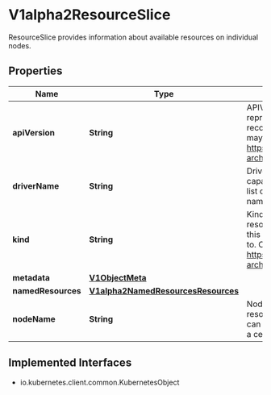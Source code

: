 

# V1alpha2ResourceSlice

ResourceSlice provides information about available resources on individual nodes.
## Properties

Name | Type | Description | Notes
------------ | ------------- | ------------- | -------------
**apiVersion** | **String** | APIVersion defines the versioned schema of this representation of an object. Servers should convert recognized schemas to the latest internal value, and may reject unrecognized values. More info: https://git.k8s.io/community/contributors/devel/sig-architecture/api-conventions.md#resources |  [optional]
**driverName** | **String** | DriverName identifies the DRA driver providing the capacity information. A field selector can be used to list only ResourceSlice objects with a certain driver name. | 
**kind** | **String** | Kind is a string value representing the REST resource this object represents. Servers may infer this from the endpoint the client submits requests to. Cannot be updated. In CamelCase. More info: https://git.k8s.io/community/contributors/devel/sig-architecture/api-conventions.md#types-kinds |  [optional]
**metadata** | [**V1ObjectMeta**](V1ObjectMeta.md) |  |  [optional]
**namedResources** | [**V1alpha2NamedResourcesResources**](V1alpha2NamedResourcesResources.md) |  |  [optional]
**nodeName** | **String** | NodeName identifies the node which provides the resources if they are local to a node.  A field selector can be used to list only ResourceSlice objects with a certain node name. |  [optional]


## Implemented Interfaces

* io.kubernetes.client.common.KubernetesObject


